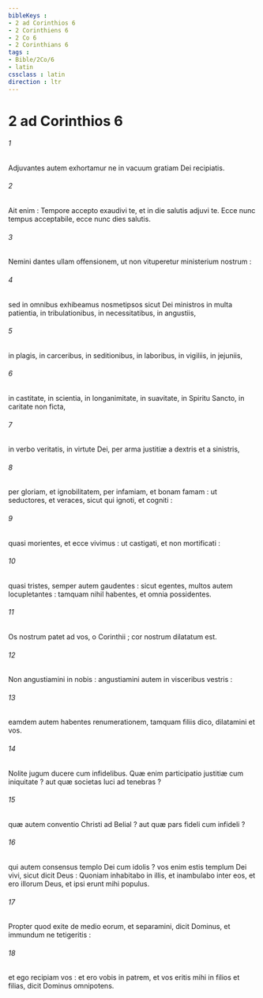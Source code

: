 ```yaml
---
bibleKeys : 
- 2 ad Corinthios 6
- 2 Corinthiens 6
- 2 Co 6
- 2 Corinthians 6
tags : 
- Bible/2Co/6
- latin
cssclass : latin
direction : ltr
---
```


# 2 ad Corinthios 6

###### 1
Adjuvantes autem exhortamur ne in vacuum gratiam Dei recipiatis.
###### 2
Ait enim : Tempore accepto exaudivi te, et in die salutis adjuvi te. Ecce nunc tempus acceptabile, ecce nunc dies salutis.
###### 3
Nemini dantes ullam offensionem, ut non vituperetur ministerium nostrum :
###### 4
sed in omnibus exhibeamus nosmetipsos sicut Dei ministros in multa patientia, in tribulationibus, in necessitatibus, in angustiis,
###### 5
in plagis, in carceribus, in seditionibus, in laboribus, in vigiliis, in jejuniis,
###### 6
in castitate, in scientia, in longanimitate, in suavitate, in Spiritu Sancto, in caritate non ficta,
###### 7
in verbo veritatis, in virtute Dei, per arma justitiæ a dextris et a sinistris,
###### 8
per gloriam, et ignobilitatem, per infamiam, et bonam famam : ut seductores, et veraces, sicut qui ignoti, et cogniti :
###### 9
quasi morientes, et ecce vivimus : ut castigati, et non mortificati :
###### 10
quasi tristes, semper autem gaudentes : sicut egentes, multos autem locupletantes : tamquam nihil habentes, et omnia possidentes.
###### 11
Os nostrum patet ad vos, o Corinthii ; cor nostrum dilatatum est.
###### 12
Non angustiamini in nobis : angustiamini autem in visceribus vestris :
###### 13
eamdem autem habentes renumerationem, tamquam filiis dico, dilatamini et vos.
###### 14
Nolite jugum ducere cum infidelibus. Quæ enim participatio justitiæ cum iniquitate ? aut quæ societas luci ad tenebras ?
###### 15
quæ autem conventio Christi ad Belial ? aut quæ pars fideli cum infideli ?
###### 16
qui autem consensus templo Dei cum idolis ? vos enim estis templum Dei vivi, sicut dicit Deus : Quoniam inhabitabo in illis, et inambulabo inter eos, et ero illorum Deus, et ipsi erunt mihi populus.
###### 17
Propter quod exite de medio eorum, et separamini, dicit Dominus, et immundum ne tetigeritis :
###### 18
et ego recipiam vos : et ero vobis in patrem, et vos eritis mihi in filios et filias, dicit Dominus omnipotens.
